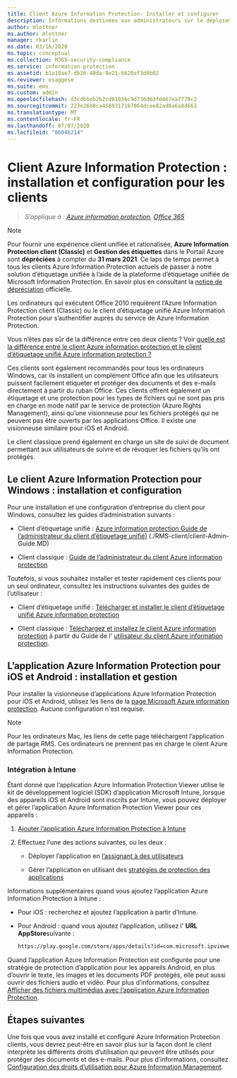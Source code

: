 ```yaml
---
title: Client Azure Information Protection- Installer et configurer
description: Informations destinées aux administrateurs sur le déploiement des clients Azure Information Protection sur des ordinateurs Windows et des appareils mobiles.
author: mlottner
ms.author: mlottner
manager: rkarlin
ms.date: 03/16/2020
ms.topic: conceptual
ms.collection: M365-security-compliance
ms.service: information-protection
ms.assetid: b1a19ae7-db26-40da-9e21-6620af3d0b02
ms.reviewer: esaggese
ms.suite: ems
ms.custom: admin
ms.openlocfilehash: d3cdbbeb2b2cd81036c9d736d63fd467ea7770c2
ms.sourcegitcommit: 223e26b0ca4589317167064dcee82ad0a6a8d663
ms.translationtype: MT
ms.contentlocale: fr-FR
ms.lasthandoff: 07/07/2020
ms.locfileid: "86046214"
---
```

# <a name="azure-information-protection-client-installation-and-configuration-for-clients"></a>Client Azure Information Protection : installation et configuration pour les clients

>*S’applique à : [Azure information protection](https://azure.microsoft.com/pricing/details/information-protection), [Office 365](https://download.microsoft.com/download/E/C/F/ECF42E71-4EC0-48FF-AA00-577AC14D5B5C/Azure_Information_Protection_licensing_datasheet_EN-US.pdf)*

>[!NOTE]
> Pour fournir une expérience client unifiée et rationalisée, **Azure Information Protection client (Classic)** et **Gestion des étiquettes** dans le Portail Azure sont **dépréciées** à compter du **31 mars 2021**. Ce laps de temps permet à tous les clients Azure Information Protection actuels de passer à notre solution d’étiquetage unifiée à l’aide de la plateforme d’étiquetage unifiée de Microsoft Information Protection. En savoir plus en consultant la [notice de dépréciation](https://aka.ms/aipclassicsunset) officielle.

Les ordinateurs qui exécutent Office 2010 requièrent l’Azure Information Protection client (Classic) ou le client d’étiquetage unifié Azure Information Protection pour s’authentifier auprès du service de Azure Information Protection.

Vous n’êtes pas sûr de la différence entre ces deux clients ?  Voir [quelle est la différence entre le client Azure information protection et le client d’étiquetage unifié Azure information protection ?](faqs.md#whats-the-difference-between-azure-information-protection-and-microsoft-information-protection)

Ces clients sont également recommandés pour tous les ordinateurs Windows, car ils installent un complément Office afin que les utilisateurs puissent facilement étiqueter et protéger des documents et des e-mails directement à partir du ruban Office. Ces clients offrent également un étiquetage et une protection pour les types de fichiers qui ne sont pas pris en charge en mode natif par le service de protection (Azure Rights Management), ainsi qu’une visionneuse pour les fichiers protégés qui ne peuvent pas être ouverts par les applications Office. Il existe une visionneuse similaire pour iOS et Android.

Le client classique prend également en charge un site de suivi de document permettant aux utilisateurs de suivre et de révoquer les fichiers qu’ils ont protégés.

## <a name="the-azure-information-protection-client-for-windows-installation-and-configuration"></a>Le client Azure Information Protection pour Windows : installation et configuration

Pour une installation et une configuration d’entreprise du client pour Windows, consultez les guides d’administration suivants :

- Client d’étiquetage unifié : [Azure information protection Guide de l’administrateur du client d’étiquetage unifié](./rms-client/clientv2-admin-guide.md)] (./RMS-client/client-Admin-Guide.MD)

- Client classique : [Guide de l’administrateur du client Azure information protection](./rms-client/client-admin-guide.md)

Toutefois, si vous souhaitez installer et tester rapidement ces clients pour un seul ordinateur, consultez les instructions suivantes des guides de l’utilisateur :

- Client d’étiquetage unifié : [Télécharger et installer le client d’étiquetage unifié Azure information protection](./rms-client/install-unifiedlabelingclient-app.md)

- Client classique : [Téléchargez et installez le client Azure information protection](./rms-client/install-client-app.md) à partir du Guide de l' [utilisateur du client Azure information protection](./rms-client/client-user-guide.md).

## <a name="the-azure-information-protection-app-for-ios-and-android-installation-and-management"></a>L’application Azure Information Protection pour iOS et Android : installation et gestion

Pour installer la visionneuse d’applications Azure Information Protection pour iOS et Android, utilisez les liens de la [page Microsoft Azure information protection](https://go.microsoft.com/fwlink/?LinkId=303970). Aucune configuration n'est requise.

> [!NOTE]
> Pour les ordinateurs Mac, les liens de cette page téléchargent l’application de partage RMS. Ces ordinateurs ne prennent pas en charge le client Azure Information Protection.

### <a name="integration-with-intune"></a>Intégration à Intune

Étant donné que l’application Azure Information Protection Viewer utilise le kit de développement logiciel (SDK) d’application Microsoft Intune, lorsque des appareils iOS et Android sont inscrits par Intune, vous pouvez déployer et gérer l’application Azure Information Protection Viewer pour ces appareils :

1. [Ajouter l’application Azure Information Protection à Intune](/intune/apps-add)

2. Effectuez l’une des actions suivantes, ou les deux :

    - Déployer l’application en [l’assignant à des utilisateurs](/intune/apps-deploy)

    - Gérer l’application en utilisant des [stratégies de protection des applications](/intune/app-protection-policies)

Informations supplémentaires quand vous ajoutez l’application Azure Information Protection à Intune :

- Pour iOS : recherchez et ajoutez l’application à partir d’Intune.

- Pour Android : quand vous ajoutez l’application, utilisez l' **URL AppStore**suivante :

    ```md
    https://play.google.com/store/apps/details?id=com.microsoft.ipviewer
    ```

Quand l’application Azure Information Protection est configurée pour une stratégie de protection d’application pour les appareils Android, en plus d’ouvrir le texte, les images et les documents PDF protégés, elle peut aussi ouvrir des fichiers audio et vidéo. Pour plus d’informations, consultez [Afficher des fichiers multimédias avec l’application Azure Information Protection](/intune/end-user-mam-apps-android#view-media-files-with-the-azure-information-protection-app).

## <a name="next-steps"></a>Étapes suivantes

Une fois que vous avez installé et configuré Azure Information Protection clients, vous devrez peut-être en savoir plus sur la façon dont le client interprète les différents droits d’utilisation qui peuvent être utilisés pour protéger des documents et des e-mails. Pour plus d’informations, consultez [Configuration des droits d’utilisation pour Azure Information Management](configure-usage-rights.md).
